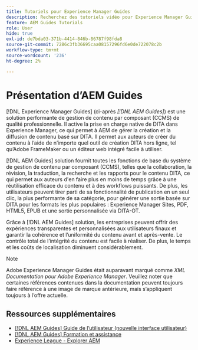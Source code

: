 ```yaml
---
title: Tutoriels pour Experience Manager Guides
description: Recherchez des tutoriels vidéo pour Experience Manager Guides (anciennement XML Documentation for Adobe Experience Manager). Découvrez la prise en charge native de DITA et la création structurée dans Experience Manager.
feature: AEM Guides Tutorials
role: User
hide: true
exl-id: de7bda03-371b-4414-846b-86787f98fda8
source-git-commit: 7286c3fb36695caa08157296fd6e0de722078c2b
workflow-type: tm+mt
source-wordcount: '236'
ht-degree: 2%

---
```


# Présentation d’AEM Guides

[!DNL Experience Manager Guides] (ci-après _[!DNL AEM Guides]_) est une solution performante de gestion de contenu par composant (CCMS) de qualité professionnelle. Il active la prise en charge native de DITA dans Experience Manager, ce qui permet à AEM de gérer la création et la diffusion de contenu basé sur DITA. Il permet aux auteurs de créer du contenu à l’aide de n’importe quel outil de création DITA hors ligne, tel qu’Adobe FrameMaker ou un éditeur web intégré facile à utiliser.

[!DNL AEM Guides] solution fournit toutes les fonctions de base du système de gestion de contenu par composant (CCMS), telles que la collaboration, la révision, la traduction, la recherche et les rapports pour le contenu DITA, ce qui permet aux auteurs d&#39;en faire plus en moins de temps grâce à une réutilisation efficace du contenu et à des workflows puissants. De plus, les utilisateurs peuvent tirer parti de sa fonctionnalité de publication en un seul clic, la plus performante de sa catégorie, pour générer une sortie basée sur DITA pour les formats les plus populaires : Experience Manager Sites, PDF, HTML5, EPUB et une sortie personnalisée via DITA-OT.

Grâce à [!DNL AEM Guides] solution, les entreprises peuvent offrir des expériences transparentes et personnalisées aux utilisateurs finaux et garantir la cohérence et l’uniformité du contenu avant et après-vente. Le contrôle total de l’intégrité du contenu est facile à réaliser. De plus, le temps et les coûts de localisation diminuent considérablement.

>[!NOTE]
> 
> Adobe Experience Manager Guides était auparavant marqué comme _XML Documentation pour Adobe Experience Manager_. Veuillez noter que certaines références contenues dans la documentation peuvent toujours faire référence à une image de marque antérieure, mais s’appliquent toujours à l’offre actuelle.

## Ressources supplémentaires

* [[!DNL AEM Guides] Guide de l’utilisateur (nouvelle interface utilisateur)](https://experienceleague.adobe.com/fr/docs/experience-manager-guides/using/overview)
* [[!DNL AEM Guides] Formation et assistance](https://helpx.adobe.com/fr/support/xml-documentation-for-experience-manager.html)
* [Experience League - Explorer AEM](https://business.adobe.com/fr/products/experience-manager/adobe-experience-manager.html)
